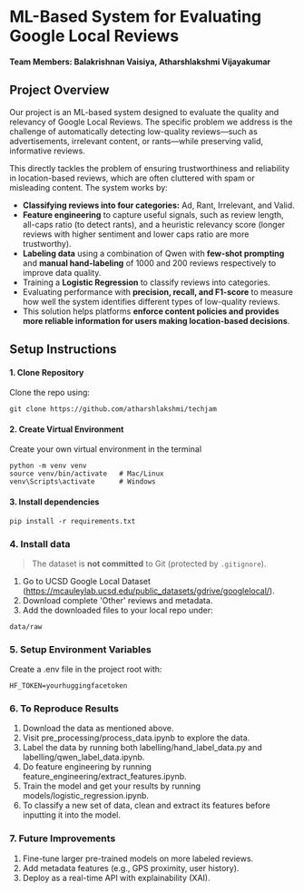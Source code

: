 # ML-Based System for Evaluating Google Local Reviews

#### Team Members: Balakrishnan Vaisiya, Atharshlakshmi Vijayakumar

## Project Overview
Our project is an ML-based system designed to evaluate the quality and relevancy of Google Local Reviews. The specific problem we address is the challenge of automatically detecting low-quality reviews—such as advertisements, irrelevant content, or rants—while preserving valid, informative reviews. 

This directly tackles the problem of ensuring trustworthiness and reliability in location-based reviews, which are often cluttered with spam or misleading content.
The system works by:
- **Classifying reviews into four categories:** Ad, Rant, Irrelevant, and Valid.
- **Feature engineering** to capture useful signals, such as review length, all-caps ratio (to detect rants), and a heuristic relevancy score (longer reviews with higher sentiment and lower caps ratio are more trustworthy).
- **Labeling data** using a combination of Qwen with **few-shot prompting** and **manual hand-labeling** of 1000 and 200 reviews respectively to improve data quality.
- Training a **Logistic Regression** to classify reviews into categories.
- Evaluating performance with **precision, recall, and F1-score** to measure how well the system identifies different types of low-quality reviews.
- This solution helps platforms **enforce content policies and provides more reliable information for users making location-based decisions**.


## Setup Instructions

#### 1. Clone Repository
Clone the repo using:
```
git clone https://github.com/atharshlakshmi/techjam
```

#### 2. Create Virtual Environment
Create your own virtual environment in the terminal
```
python -m venv venv
source venv/bin/activate   # Mac/Linux
venv\Scripts\activate      # Windows
```

#### 3. Install dependencies
```
pip install -r requirements.txt
```

### 4. Install data
> The dataset is **not committed** to Git (protected by `.gitignore`). 
1. Go to UCSD Google Local Dataset (https://mcauleylab.ucsd.edu/public_datasets/gdrive/googlelocal/).
2. Download complete 'Other' reviews and metadata.
3. Add the downloaded files to your local repo under: 
```
data/raw
```


### 5. Setup Environment Variables
Create a .env file in the project root with:
```
HF_TOKEN=yourhuggingfacetoken
```

### 6. To Reproduce Results
1. Download the data as mentioned above.
2. Visit pre_processing/process_data.ipynb to explore the data.
3. Label the data by running both labelling/hand_label_data.py and labelling/qwen_label_data.ipynb.
4. Do feature engineering by running feature_engineering/extract_features.ipynb.
5. Train the model and get your results by running models/logistic_regression.ipynb. 
6. To classify a new set of data, clean and extract its features before inputting it into the model.

### 7. Future Improvements
1. Fine-tune larger pre-trained models on more labeled reviews.
2. Add metadata features (e.g., GPS proximity, user history).
3. Deploy as a real-time API with explainability (XAI).